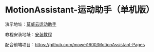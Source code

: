 # MotionAssistant-运动助手（单机版）



演示地址：[莫威云运动助手](http://mi.itmowei.cn/)

教程安装地址：[安装教程](http://www.itmowei.cn/archives/2022-11-14-21-55-58)

配合前端项目：https://github.com/mowei1600/MotionAssistant-Pages